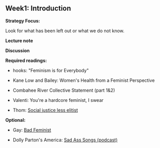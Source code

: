 ## Week1: Introduction

**Strategy Focus:**

Look for what has been left out or what we do not know.

**Lecture note**

**Discussion**

**Required readings:**

- hooks: "Feminism is for Everybody"

- Kane Low and Bailey: Women's Health from a Feminist Perspective

- Combahee River Collective Statement (part 1&2)

- Valenti: You're a hardcore feminist, I swear

- Thom: [Social justice less elitist](https://everydayfeminism.com/2015/09/social-justice-less-elitist/)

**Optional:**

- Gay: [Bad Feminist](https://www.vqronline.org/essay/bad-feminist)

- Dolly Parton's America: [Sad Ass Songs (podcast)](https://www.wnycstudios.org/podcasts/dolly-partons-america/episodes/sad-ass-songs)
  
  
